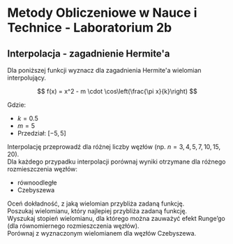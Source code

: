 # Metody Obliczeniowe w Nauce i Technice - Laboratorium 2b
## Interpolacja - zagadnienie Hermite'a

Dla poniższej funkcji wyznacz dla zagadnienia Hermite'a wielomian interpolujący.

$$
f(x) = x^2 - m \cdot \cos\left(\frac{\pi x}{k}\right)
$$

Gdzie:  
- $k = 0.5$  
- $m = 5$  
- Przedział: $[-5, 5]$

Interpolację przeprowadź dla różnej liczby węzłów (np. $n = 3, 4, 5, 7, 10, 15, 20$).  
Dla każdego przypadku interpolacji porównaj wyniki otrzymane dla różnego rozmieszczenia węzłów:  
- równoodległe  
- Czebyszewa

Oceń dokładność, z jaką wielomian przybliża zadaną funkcję.  
Poszukaj wielomianu, który najlepiej przybliża zadaną funkcję.  
Wyszukaj stopień wielomianu, dla którego można zauważyć efekt Runge’go (dla równomiernego rozmieszczenia węzłów).  
Porównaj z wyznaczonym wielomianem dla węzłów Czebyszewa.